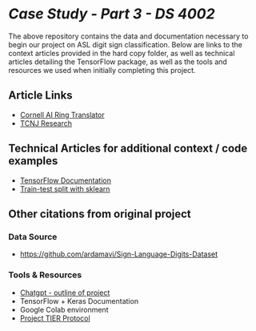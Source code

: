 # *Case Study - Part 3 - DS 4002*
The above repository contains the data and documentation necessary to begin our project on ASL digit sign classification. Below are links to the context articles provided in the hard copy folder, as well as technical articles detailing the TensorFlow package, as well as the tools and resources we used when initially completing this project.

## Article Links
- [Cornell AI Ring Translator](https://news.cornell.edu/stories/2025/03/ai-ring-tracks-spelled-words-american-sign-language)
- [TCNJ Research](https://news.tcnj.edu/2023/05/01/computer-science-asl-project/)

## Technical Articles for additional context / code examples
- [TensorFlow Documentation](https://www.tensorflow.org/tutorials/images/cnn)
- [Train-test split with sklearn](https://scikit-learn.org/stable/modules/generated/sklearn.model_selection.train_test_split.html)

## Other citations from original project
### Data Source  
- https://github.com/ardamavi/Sign-Language-Digits-Dataset

### Tools & Resources  
- [Chatgpt - outline of project](https://chatgpt.com/share/67fdd7bc-3414-8004-b10d-9ff1e03df96c  )
- TensorFlow + Keras Documentation  
- Google Colab environment  
- [Project TIER Protocol](https://www.projecttier.org/tier-protocol/protocol-4-0)

